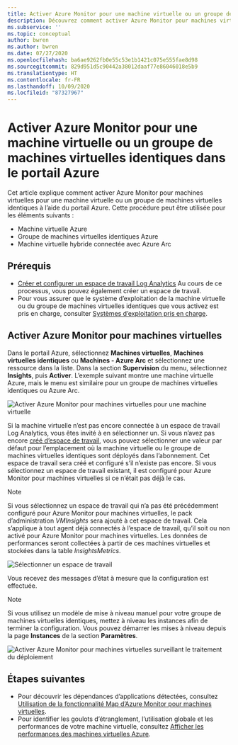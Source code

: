 ```yaml
---
title: Activer Azure Monitor pour une machine virtuelle ou un groupe de machines virtuelles identiques dans le portail Azure
description: Découvrez comment activer Azure Monitor pour machines virtuelles sur une machine virtuelle ou un groupe de machines virtuelles identiques à l’aide du portail Azure.
ms.subservice: ''
ms.topic: conceptual
author: bwren
ms.author: bwren
ms.date: 07/27/2020
ms.openlocfilehash: ba6ae9262fb0e55c53e1b1421c075e555fae8d98
ms.sourcegitcommit: 829d951d5c90442a38012daaf77e86046018e5b9
ms.translationtype: HT
ms.contentlocale: fr-FR
ms.lasthandoff: 10/09/2020
ms.locfileid: "87327967"
---
```

# <a name="enable-azure-monitor-for-single-virtual-machine-or-virtual-machine-scale-set-in-the-azure-portal"></a>Activer Azure Monitor pour une machine virtuelle ou un groupe de machines virtuelles identiques dans le portail Azure
Cet article explique comment activer Azure Monitor pour machines virtuelles pour une machine virtuelle ou un groupe de machines virtuelles identiques à l’aide du portail Azure. Cette procédure peut être utilisée pour les éléments suivants :

- Machine virtuelle Azure
- Groupe de machines virtuelles identiques Azure
- Machine virtuelle hybride connectée avec Azure Arc

## <a name="prerequisites"></a>Prérequis

- [Créer et configurer un espace de travail Log Analytics](vminsights-configure-workspace.md) Au cours de ce processus, vous pouvez également créer un espace de travail.
- Pour vous assurer que le système d’exploitation de la machine virtuelle ou du groupe de machines virtuelles identiques que vous activez est pris en charge, consulter [Systèmes d’exploitation pris en charge](vminsights-enable-overview.md#supported-operating-systems). 

## <a name="enable-azure-monitor-for-vms"></a>Activer Azure Monitor pour machines virtuelles

Dans le portail Azure, sélectionnez **Machines virtuelles**, **Machines virtuelles identiques** ou **Machines - Azure Arc** et sélectionnez une ressource dans la liste. Dans la section **Supervision** du menu, sélectionnez **Insights**, puis **Activer**. L’exemple suivant montre une machine virtuelle Azure, mais le menu est similaire pour un groupe de machines virtuelles identiques ou Azure Arc.

![Activer Azure Monitor pour machines virtuelles pour une machine virtuelle](media/vminsights-enable-single-vm/enable-vminsights-vm-portal.png)

Si la machine virtuelle n’est pas encore connectée à un espace de travail Log Analytics, vous êtes invité à en sélectionner un. Si vous n’avez pas encore [créé d’espace de travail](../../azure-monitor/learn/quick-create-workspace.md), vous pouvez sélectionner une valeur par défaut pour l’emplacement où la machine virtuelle ou le groupe de machines virtuelles identiques sont déployés dans l’abonnement. Cet espace de travail sera créé et configuré s’il n’existe pas encore. Si vous sélectionnez un espace de travail existant, il est configuré pour Azure Monitor pour machines virtuelles si ce n’était pas déjà le cas.

> [!NOTE]
> Si vous sélectionnez un espace de travail qui n’a pas été précédemment configuré pour Azure Monitor pour machines virtuelles, le pack d’administration *VMInsights* sera ajouté à cet espace de travail. Cela s’applique à tout agent déjà connectés à l’espace de travail, qu’il soit ou non activé pour Azure Monitor pour machines virtuelles. Les données de performances seront collectées à partir de ces machines virtuelles et stockées dans la table *InsightsMetrics*.

![Sélectionner un espace de travail](media/vminsights-configure-workspace/select-workspace.png)

Vous recevez des messages d’état à mesure que la configuration est effectuée.

>[!NOTE]
>Si vous utilisez un modèle de mise à niveau manuel pour votre groupe de machines virtuelles identiques, mettez à niveau les instances afin de terminer la configuration. Vous pouvez démarrer les mises à niveau depuis la page **Instances** de la section **Paramètres**.

![Activer Azure Monitor pour machines virtuelles surveillant le traitement du déploiement](media/vminsights-enable-single-vm/onboard-vminsights-vm-portal-status.png)



## <a name="next-steps"></a>Étapes suivantes

* Pour découvrir les dépendances d’applications détectées, consultez [Utilisation de la fonctionnalité Map d’Azure Monitor pour machines virtuelles](vminsights-maps.md). 
* Pour identifier les goulots d’étranglement, l’utilisation globale et les performances de votre machine virtuelle, consultez [Afficher les performances des machines virtuelles Azure](vminsights-performance.md).
